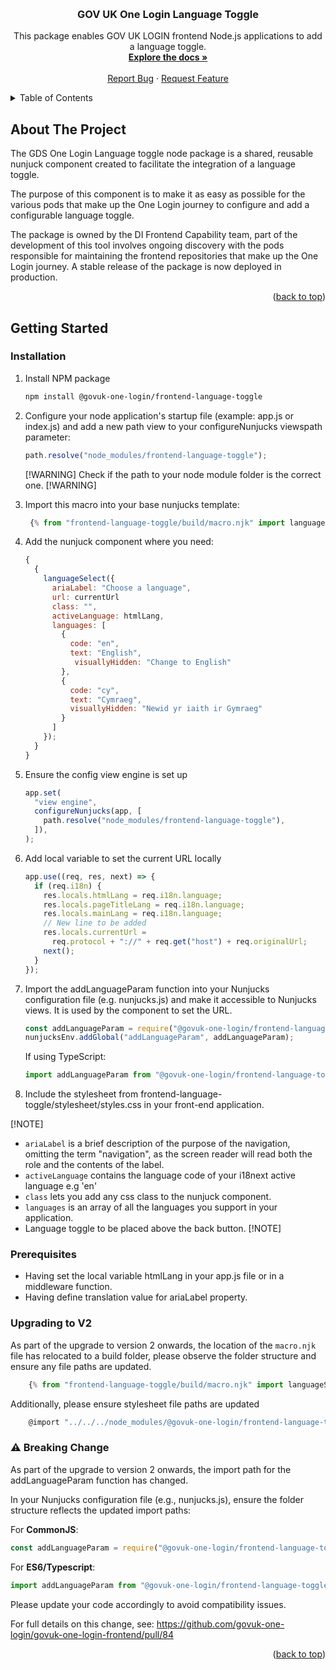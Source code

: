 <!-- Improved compatibility of back to top link: See: https://github.com/othneildrew/Best-README-Template/pull/73 -->

<a name="readme-top"></a>

<!-- PROJECT LOGO -->
<br />
<div align="center">
  
<h3 align="center">GOV UK One Login Language Toggle</h3>
  <p align="center">
    This package enables GOV UK LOGIN frontend Node.js applications to add a language toggle.
    <br />
    <a href=""><strong>Explore the docs »</strong></a>
    <br />
    <br />
    <a href="https://github.com/govuk-one-login/govuk-one-login-frontend/issues">Report Bug</a>
    ·
    <a href="https://github.com/govuk-one-login/govuk-one-login-frontend/issues">Request Feature</a>
  </p>
</div>

<!-- TABLE OF CONTENTS -->
<details>
  <summary>Table of Contents</summary>
  <ol>
    <li>
      <a href="#about-the-project">About The Project</a>
    </li>
    <li>
      <a href="#getting-started">Getting Started</a>
      <ul>
        <li><a href="#installation">Installation</a></li>
        <li><a href="#prerequisites">Prerequisites</a></li>
      </ul>
    </li>
  </ol>
</details>

<!-- ABOUT THE PROJECT -->

## About The Project

The GDS One Login Language toggle node package is a shared, reusable nunjuck component created to facilitate the integration of a language toggle.

The purpose of this component is to make it as easy as possible for the various pods that make up the One Login journey to configure and add a configurable language toggle.

The package is owned by the DI Frontend Capability team, part of the development of this tool involves ongoing discovery with the pods responsible for maintaining the frontend repositories that make up the One Login journey. A stable release of the package is now deployed in production.

<p align="right">(<a href="#readme-top">back to top</a>)</p>

<!-- GETTING STARTED -->

## Getting Started

### Installation

1. Install NPM package
   ```sh
   npm install @govuk-one-login/frontend-language-toggle
   ```
2. Configure your node application's startup file (example: app.js or index.js) and add a new path view to your configureNunjucks viewspath parameter:

   ```js
   path.resolve("node_modules/frontend-language-toggle");
   ```

   [!WARNING] Check if the path to your node module folder is the correct one. [!WARNING]

3. Import this macro into your base nunjucks template:

   ```js
    {% from "frontend-language-toggle/build/macro.njk" import languageSelect %}
   ```

4. Add the nunjuck component where you need:

   ```js
   {
     {
       languageSelect({
         ariaLabel: "Choose a language",
         url: currentUrl
         class: "",
         activeLanguage: htmlLang,
         languages: [
           {
             code: "en",
             text: "English",
              visuallyHidden: "Change to English"
           },
           {
             code: "cy",
             text: "Cymraeg",
             visuallyHidden: "Newid yr iaith ir Gymraeg"
           }
         ]
       });
     }
   }
   ```

5. Ensure the config view engine is set up

   ```js
   app.set(
     "view engine",
     configureNunjucks(app, [
       path.resolve("node_modules/frontend-language-toggle"),
     ]),
   );
   ```

6. Add local variable to set the current URL locally

   ```js
   app.use((req, res, next) => {
     if (req.i18n) {
       res.locals.htmlLang = req.i18n.language;
       res.locals.pageTitleLang = req.i18n.language;
       res.locals.mainLang = req.i18n.language;
       // New line to be added
       res.locals.currentUrl =
         req.protocol + "://" + req.get("host") + req.originalUrl;
       next();
     }
   });
   ```

7. Import the addLanguageParam function into your Nunjucks configuration file (e.g. nunjucks.js) and make it accessible to Nunjucks views. It is used by the component to set the URL.

   ```js
   const addLanguageParam = require("@govuk-one-login/frontend-language-toggle/build/cjs/language-param-setter.cjs");
   nunjucksEnv.addGlobal("addLanguageParam", addLanguageParam);
   ```

   If using TypeScript:

   ```js
   import addLanguageParam from "@govuk-one-login/frontend-language-toggle/build/esm/language-param-setter";
   ```

8. Include the stylesheet from frontend-language-toggle/stylesheet/styles.css in your front-end application.

[!NOTE]

- `ariaLabel` is a brief description of the purpose of the navigation, omitting the term "navigation", as the screen reader will read both the role and the contents of the label.
- `activeLanguage` contains the language code of your i18next active language e.g 'en'
- `class` lets you add any css class to the nunjuck component.
- `languages` is an array of all the languages you support in your application.
- Language toggle to be placed above the back button.
  [!NOTE]

### Prerequisites

- Having set the local variable htmlLang in your app.js file or in a middleware function.
- Having define translation value for ariaLabel property.

### Upgrading to V2

As part of the upgrade to version 2 onwards, the location of the `macro.njk` file has relocated to a build folder, please observe the folder structure and ensure any file paths are updated.

```js
    {% from "frontend-language-toggle/build/macro.njk" import languageSelect %}
```

Additionally, please ensure stylesheet file paths are updated

```js
    @import "../../../node_modules/@govuk-one-login/frontend-language-toggle/build/stylesheet/styles";
```

### ⚠️ Breaking Change

As part of the upgrade to version 2 onwards, the import path for the addLanguageParam function has changed.

In your Nunjucks configuration file (e.g., nunjucks.js), ensure the folder structure reflects the updated import paths:

For **CommonJS**:

```javascript
const addLanguageParam = require("@govuk-one-login/frontend-language-toggle");
```
For **ES6/Typescript**:

```typescript
import addLanguageParam from "@govuk-one-login/frontend-language-toggle";
```
Please update your code accordingly to avoid compatibility issues.

For full details on this change, see: https://github.com/govuk-one-login/govuk-one-login-frontend/pull/84 

<p align="right">(<a href="#readme-top">back to top</a>)</p>